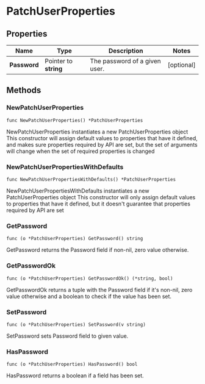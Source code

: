 # PatchUserProperties

## Properties

|Name | Type | Description | Notes|
|------------ | ------------- | ------------- | -------------|
|**Password** | Pointer to **string** | The password of a given user. | [optional] |

## Methods

### NewPatchUserProperties

`func NewPatchUserProperties() *PatchUserProperties`

NewPatchUserProperties instantiates a new PatchUserProperties object
This constructor will assign default values to properties that have it defined,
and makes sure properties required by API are set, but the set of arguments
will change when the set of required properties is changed

### NewPatchUserPropertiesWithDefaults

`func NewPatchUserPropertiesWithDefaults() *PatchUserProperties`

NewPatchUserPropertiesWithDefaults instantiates a new PatchUserProperties object
This constructor will only assign default values to properties that have it defined,
but it doesn't guarantee that properties required by API are set

### GetPassword

`func (o *PatchUserProperties) GetPassword() string`

GetPassword returns the Password field if non-nil, zero value otherwise.

### GetPasswordOk

`func (o *PatchUserProperties) GetPasswordOk() (*string, bool)`

GetPasswordOk returns a tuple with the Password field if it's non-nil, zero value otherwise
and a boolean to check if the value has been set.

### SetPassword

`func (o *PatchUserProperties) SetPassword(v string)`

SetPassword sets Password field to given value.

### HasPassword

`func (o *PatchUserProperties) HasPassword() bool`

HasPassword returns a boolean if a field has been set.



